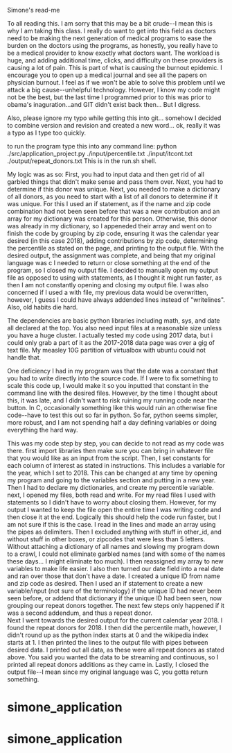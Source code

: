 Simone's read-me

To all reading this.  I am sorry that this may be a bit crude--I mean this is why I am taking this class.  I really do want to get into this field as doctors need to be making the next generation of medical programs to ease the burden on the doctors using the programs, as honestly, you really have to be a medical provider to know exactly what doctors want.  The workload is huge, and adding additional time, clicks, and difficulty on these providers is causing a lot of pain. This is part of what is causing the burnout epidemic.  I encourage you to open up a medical journal and see all the papers on physician burnout.  I feel as if we won't be able to solve this problem until we attack a big cause--unhelpful technology.  However, I know my code might not be the best, but the last time I programmed prior to this was prior to obama's inaguration...and GIT didn't exist back then... But I digress.

Also, please ignore my typo while getting this into git... somehow I decided to combine version and revision and created a new word... ok, really it was a typo as I type too quickly.      

to run the program type this into any command line:
python ./src/application_project.py ./input/percentile.txt ./input/itcont.txt ./output/repeat_donors.txt
This is in the run.sh shell.

My logic was as so:
First, you had to input data and then get rid of all garbled things that didn't make sense and pass them over.  Next, you had to determine if this donor was unique.  Next, you needed to make a dictionary of all donors, as you need to start with a list of all donors to determine if it was unique.  For this I used an if statement, as if the name and zip code combination had not been seen before that was a new contribution and an array for my dictionary was created for this person.  Otherwise, this donor was already in my dictionary, so I appeneded their array and went on to finish the code by grouping by zip code, ensuring it was the calendar year desired (in this case 2018), adding contributions by zip code, determining the percentile as stated on the page, and printing to the output file. With the desired output, the assignment was complete, and being that my original language was c I needed to return or close something at the end of the program, so I closed my output file.  I decided to manually open my output file as opposed to using with statements, as I thought it might run faster, as then I am not constantly opening and closing my output file.  I was also concerned if I used a with file, my previous data would be overwritten, however, I guess I could have always addended lines instead of "writelines".  Also, old habits die hard.

The dependencies are basic python libraries including math, sys, and date all declared at the top.  You also need input files at a reasonable size unless you have a huge cluster.  I actually tested my code using 2017 data, but i could only grab a part of it as the 2017-2018 data page was over a gig of text file.  My measley 10G partition of virtualbox with ubuntu could not handle that.

One deficiency I had in my program was that the date was a constant that you had to write directly into the source code.  If I were to fix something to scale this code up, I would make it so you inputted that constant in the command line with the desired files.  However, by the time I thought about this, it was late, and I didn't want to risk ruining my running code near the button.  In C, occasionally something like this would ruin an otherwise fine code--have to test this out so far in python.  So far, python seems simpler, more robust, and I am not spending half a day defining variables or doing everything the hard way.

This was my code step by step, you can decide to not read as my code was there.
first import libraries
then make sure you can bring in whatever file that you would like as an input from the script.
Then, I set constants for each column of interest as stated in instructions.  This includes a variable for the year, which I set to 2018.  This can be changed at any time by opening my program and going to the variables section and putting in a new year.  
Then I had to declare my dictionaries, and create my percentile variable.
next, I opened my files, both read and write.  For my read files I used with statements so I didn't have to worry about closing them.  However, for my output I wanted to keep the file open the entire time I was writing code and then close it at the end.  Logically this should help the code run faster, but I am not sure if this is the case.
I read in the lines and made an array using the pipes as delimiters.
Then I excluded anything with stuff in other_id, and without stuff in other boxes, or zipcodes that were less than 5 letters.  Without attaching a dictionary of all names and slowing my program down to a crawl, I could not eliminate garbled names (and with some of the names these days... I might eliminate too much).
I then reassigned my array to new variables to make life easier.
I also then turned our date field into a real date and ran over those that don't have a date.
I created a unique ID from name and zip code as desired.
Then I used an if statement to create a new variable/input (not sure of the terminology) if the unique ID had never been seen before, or addend that dictionary if the unique ID had been seen, now grouping our repeat donors together.  The next few steps only happened if it was a second addendum, and thus a repeat donor.  
Next I went towards the desired output for the current calendar year 2018.
I found the repeat donors for 2018.
I then did the percentile math, however, I didn't round up as the python index starts at 0 and the wikipedia index starts at 1.
I then printed the lines to the output file with pipes between desired data.  I printed out all data, as these were all repeat donors as stated above.  You said you wanted the data to be streaming and continuous, so I printed all repeat donors additions as they came in.
Lastly, I closed the output file--I mean since my original language was C, you gotta return something.

# simone_application
# simone_application
